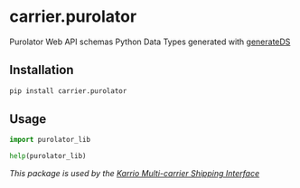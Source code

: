 # carrier.purolator

Purolator Web API schemas Python Data Types generated with [generateDS](http://www.davekuhlman.org/generateDS.html)

## Installation

```bash
pip install carrier.purolator
```

## Usage

```python
import purolator_lib

help(purolator_lib)
```

*This package is used by the [Karrio Multi-carrier Shipping Interface](https://github.com/PurplShip/karrio)*
